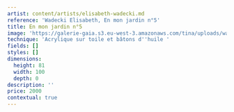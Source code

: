 ```yaml
---
artist: content/artists/elisabeth-wadecki.md
reference: 'Wadecki Elisabeth, En mon jardin n°5'
title: En mon jardin n°5
image: 'https://galerie-gaia.s3.eu-west-3.amazonaws.com/tina/uploads/wadecki-elisabeth/E.wadecki en mon jardin sur TOILE N°5-2019-81x100cm-acrylique,bâtons-d''huile- 2000 euros.JPG'
technique: 'Acrylique sur toile et bâtons d''huile '
fields: []
styles: []
dimensions:
  height: 81
  width: 100
  depth: 0
description: ''
price: 2000
contextual: true
---
```


